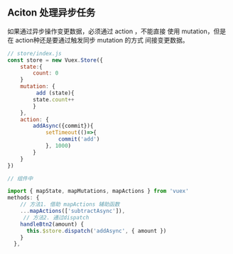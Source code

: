 ## Aciton 处理异步任务

如果通过异步操作变更数据，必须通过 action ，不能直接 使用 mutation，但是在 action种还是要通过触发同步 mutation 的方式 间接变更数据。

```js
// store/index.js
const store = new Vuex.Store({
    state:{
        count: 0
    }
    mutation: {
   		 add (state){
        state.count++
    	}
    },
    action: {
        addAsync({commit}){
            setTimeout(()=>{
                commit('add')
            }, 1000)
        }
    }
})
```

```js
// 组件中

import { mapState, mapMutations, mapActions } from 'vuex'
methods: {
	// 方法1. 借助 mapActions 辅助函数
    ...mapActions(['subtractAsync']),
     // 方法2. 通过dispatch
    handleBtn2(amount) {
      this.$store.dispatch('addAsync', { amount })
    }
  },
```

